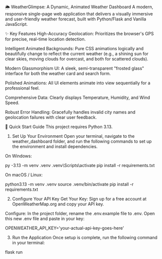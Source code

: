 🌦️ WeatherGlimpse: A Dynamic, Animated Weather Dashboard
A modern, responsive single-page web application that delivers a visually immersive and user-friendly weather forecast, built with Python/Flask and Vanilla JavaScript.

✨ Key Features
High-Accuracy Geolocation: Prioritizes the browser's GPS for precise, real-time location detection.

Intelligent Animated Backgrounds: Pure CSS animations logically and beautifully change to reflect the current weather (e.g., a shining sun for clear skies, moving clouds for overcast, and both for scattered clouds).

Modern Glassmorphism UI: A sleek, semi-transparent "frosted glass" interface for both the weather card and search form.

Polished Animations: All UI elements animate into view sequentially for a professional feel.

Comprehensive Data: Clearly displays Temperature, Humidity, and Wind Speed.

Robust Error Handling: Gracefully handles invalid city names and geolocation failures with clear user feedback.

🚀 Quick Start Guide
This project requires Python 3.13.

1. Set Up Your Environment
Open your terminal, navigate to the weather_dashboard folder, and run the following commands to set up the environment and install dependencies.

On Windows:

py -3.13 -m venv .venv
.venv\Scripts\activate
pip install -r requirements.txt

On macOS / Linux:

python3.13 -m venv .venv
source .venv/bin/activate
pip install -r requirements.txt

2. Configure Your API Key
Get Your Key: Sign up for a free account at OpenWeatherMap.org and copy your API key.

Configure: In the project folder, rename the .env.example file to .env. Open this new .env file and paste in your key:

OPENWEATHER_API_KEY='your-actual-api-key-goes-here'

3. Run the Application
Once setup is complete, run the following command in your terminal:

flask run
